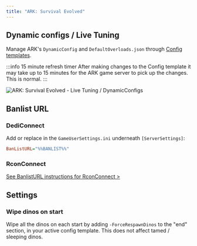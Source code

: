 ```yaml
---
title: "ARK: Survival Evolved"
---
```


## Dynamic configs / Live Tuning
Manage ARK's `DynamicConfig` and `DefaultOverloads.json` through [Config templates](/dashboard/game_servers/config_templates/#game-config). 

:::info 15 minute refresh timer
After making changes to the Config template it may take up to 15 minutes for the ARK game server to pick up the changes. This is normal.
:::

![ARK: Survival Evolved - Live Tuning / DynamicConfigs](/img/dashboard/gameserver/game_specific/ark_dynamicconfigs_live_tuning.jpg)

## Banlist URL

### DediConnect
Add or replace in the `GameUserSettings.ini` underneath `[ServerSettings]`:
```ini
BanListURL="%%BANLIST%%"
```

### RconConnect
[See BanlistURL instructions for RconConnect >](/getting_started/rconconnect/integrate#banlisturl)


## Settings

### Wipe dinos on start
Wipe all the dinos on each start by adding `-ForceRespawnDinos` to the "end" section, in your active config template.
This does not affect tamed / sleeping dinos.